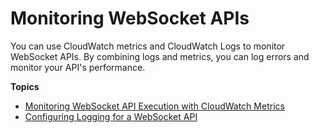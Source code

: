 # Monitoring WebSocket APIs<a name="websocket-api-monitor"></a>

You can use CloudWatch metrics and CloudWatch Logs to monitor WebSocket APIs\. By combining logs and metrics, you can log errors and monitor your API's performance\.

**Topics**
+ [Monitoring WebSocket API Execution with CloudWatch Metrics](apigateway-websocket-api-logging.md)
+ [Configuring Logging for a WebSocket API](websocket-api-logging.md)